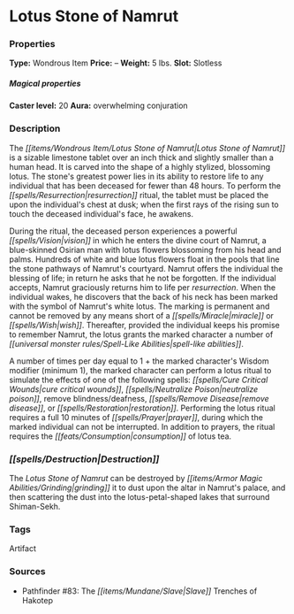 ﻿---
Title: "Lotus Stone of Namrut"
Type: "Wondrous Item"
Price: "–"
Weight: "5 lbs."
Slot: "Slotless"
Caster level: "20"
Aura: "overwhelming conjuration"
Description: |
  "The _Lotus Stone of Namrut_ is a sizable limestone tablet over an inch thick and slightly smaller than a human head. It is carved into the shape of a highly stylized, blossoming lotus. The stone's greatest power lies in its ability to restore life to any individual that has been deceased for fewer than 48 hours. To perform the resurrection ritual, the tablet must be placed the upon the individual's chest at dusk; when the first rays of the rising sun to touch the deceased individual's face, he awakens.
  During the ritual, the deceased person experiences a powerful vision in which he enters the divine court of Namrut, a blue-skinned Osirian man with lotus flowers blossoming from his head and palms. Hundreds of white and blue lotus flowers float in the pools that line the stone pathways of Namrut's courtyard. Namrut offers the individual the blessing of life; in return he asks that he not be forgotten. If the individual accepts, Namrut graciously returns him to life per _resurrection_. When the individual wakes, he discovers that the back of his neck has been marked with the symbol of Namrut's white lotus. The marking is permanent and cannot be removed by any means short of a _miracle_ or _wish_. Thereafter, provided the individual keeps his promise to remember Namrut, the lotus grants the marked character a number of spell-like abilities.
  A number of times per day equal to 1 + the marked character's Wisdom modifier (minimum 1), the marked character can perform a lotus ritual to simulate the effects of one of the following spells: _cure critical wounds_, _neutralize poison_, _remove blindness/deafness_, _remove disease_, or _restoration_. Performing the lotus ritual requires a full 10 minutes of prayer, during which the marked individual can not be interrupted. In addition to prayers, the ritual requires the consumption of lotus tea."
Destruction: |
  "The _Lotus Stone of Namrut_ can be destroyed by grinding it to dust upon the altar in Namrut's palace, and then scattering the dust into the lotus-petal-shaped lakes that surround Shiman-Sekh."
Sources: "['Pathfinder #83: The Slave Trenches of Hakotep']"
---

# Lotus Stone of Namrut

### Properties

**Type:** Wondrous Item **Price:** – **Weight:** 5 lbs. **Slot:** Slotless

##### Magical properties

**Caster level:** 20 **Aura:** overwhelming conjuration

### Description

The _[[items/Wondrous Item/Lotus Stone of Namrut|Lotus Stone of Namrut]]_ is a sizable limestone tablet over an inch thick and slightly smaller than a human head. It is carved into the shape of a highly stylized, blossoming lotus. The stone's greatest power lies in its ability to restore life to any individual that has been deceased for fewer than 48 hours. To perform the _[[spells/Resurrection|resurrection]]_ ritual, the tablet must be placed the upon the individual's chest at dusk; when the first rays of the rising sun to touch the deceased individual's face, he awakens.

During the ritual, the deceased person experiences a powerful _[[spells/Vision|vision]]_ in which he enters the divine court of Namrut, a blue-skinned Osirian man with lotus flowers blossoming from his head and palms. Hundreds of white and blue lotus flowers float in the pools that line the stone pathways of Namrut's courtyard. Namrut offers the individual the blessing of life; in return he asks that he not be forgotten. If the individual accepts, Namrut graciously returns him to life per _resurrection_. When the individual wakes, he discovers that the back of his neck has been marked with the symbol of Namrut's white lotus. The marking is permanent and cannot be removed by any means short of a _[[spells/Miracle|miracle]]_ or _[[spells/Wish|wish]]_. Thereafter, provided the individual keeps his promise to remember Namrut, the lotus grants the marked character a number of _[[universal monster rules/Spell-Like Abilities|spell-like abilities]]_.

A number of times per day equal to 1 + the marked character's Wisdom modifier (minimum 1), the marked character can perform a lotus ritual to simulate the effects of one of the following spells: _[[spells/Cure Critical Wounds|cure critical wounds]]_, _[[spells/Neutralize Poison|neutralize poison]]_, remove blindness/deafness, _[[spells/Remove Disease|remove disease]]_, or _[[spells/Restoration|restoration]]_. Performing the lotus ritual requires a full 10 minutes of _[[spells/Prayer|prayer]]_, during which the marked individual can not be interrupted. In addition to prayers, the ritual requires the _[[feats/Consumption|consumption]]_ of lotus tea.

### _[[spells/Destruction|Destruction]]_

The _Lotus Stone of Namrut_ can be destroyed by _[[items/Armor Magic Abilities/Grinding|grinding]]_ it to dust upon the altar in Namrut's palace, and then scattering the dust into the lotus-petal-shaped lakes that surround Shiman-Sekh.

### Tags

Artifact

### Sources

* Pathfinder #83: The _[[items/Mundane/Slave|Slave]]_ Trenches of Hakotep